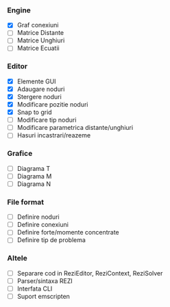 
### Engine
- [x] Graf conexiuni
- [ ] Matrice Distante
- [ ] Matrice Unghiuri
- [ ] Matrice Ecuatii

### Editor
- [x] Elemente GUI
- [x] Adaugare noduri
- [x] Stergere noduri
- [x] Modificare pozitie noduri
- [x] Snap to grid
- [ ] Modificare tip noduri
- [ ] Modificare parametrica distante/unghiuri
- [ ] Hasuri incastrari/reazeme

### Grafice
- [ ] Diagrama T
- [ ] Diagrama M
- [ ] Diagrama N

### File format
- [ ] Definire noduri
- [ ] Definire conexiuni
- [ ] Definire forte/momente concentrate
- [ ] Definire tip de problema

### Altele
- [ ] Separare cod in ReziEditor, ReziContext, ReziSolver
- [ ] Parser/sintaxa REZI
- [ ] Interfata CLI
- [ ] Suport emscripten
